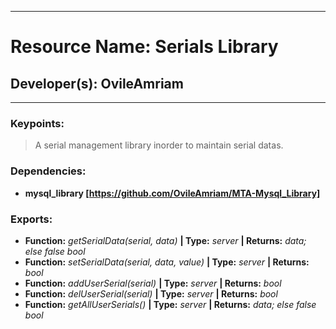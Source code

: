 ***
# Resource Name: Serials Library
## Developer(s): OvileAmriam
***

### Keypoints:
> A serial management library inorder to maintain serial datas.

### Dependencies:
  - **mysql_library [https://github.com/OvileAmriam/MTA-Mysql_Library]**

### Exports:
  - **Function:** _getSerialData(serial, data)_ **| Type:** _server_ **| Returns:** _data; else false bool_
  - **Function:** _setSerialData(serial, data, value)_ **| Type:** _server_ **| Returns:** _bool_
  - **Function:** _addUserSerial(serial)_ **| Type:** _server_ **| Returns:** _bool_
  - **Function:** _delUserSerial(serial)_ **| Type:** _server_ **| Returns:** _bool_
  - **Function:** _getAllUserSerials()_ **| Type:** _server_ **| Returns:** _data; else false bool_
